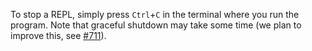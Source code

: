 To stop a REPL, simply press `Ctrl`+`C` in the terminal where you run the program.
Note that graceful shutdown may take some time (we plan to improve this, see [#711]).

[#711]: https://github.com/teloxide/teloxide/issues/711
